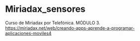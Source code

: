 # Miriadax_sensores
Curso de Miriadax por Telefónica. MÓDULO 3. https://miriadax.net/web/creando-apps-aprende-a-programar-aplicaciones-moviles4
